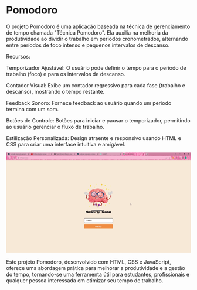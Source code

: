 # Pomodoro
O projeto Pomodoro é uma aplicação baseada na técnica de gerenciamento de tempo chamada "Técnica Pomodoro". Ela auxilia na melhoria da produtividade ao dividir o trabalho em períodos cronometrados, alternando entre períodos de foco intenso e pequenos intervalos de descanso.

Recursos:

Temporizador Ajustável: O usuário pode definir o tempo para o período de trabalho (foco) e para os intervalos de descanso.

Contador Visual: Exibe um contador regressivo para cada fase (trabalho e descanso), mostrando o tempo restante.

Feedback Sonoro: Fornece feedback ao usuário quando um período termina com um som.

Botões de Controle: Botões para iniciar e pausar o temporizador, permitindo ao usuário gerenciar o fluxo de trabalho.

Estilização Personalizada: Design atraente e responsivo usando HTML e CSS para criar uma interface intuitiva e amigável.

<img src="https://github.com/Thais-DN/Game-Memory/blob/main/video.gif" alt="VideoTela">

Este projeto Pomodoro, desenvolvido com HTML, CSS e JavaScript, oferece uma abordagem prática para melhorar a produtividade e a gestão do tempo, tornando-se uma ferramenta útil para estudantes, profissionais e qualquer pessoa interessada em otimizar seu tempo de trabalho.
